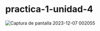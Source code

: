 # practica-1-unidad-4
![Captura de pantalla 2023-12-07 002055](https://github.com/NoeDominguezLonginos/practica-1-unidad-4/assets/148461767/349e513a-7655-42b5-9b4a-3c131be897b7)
